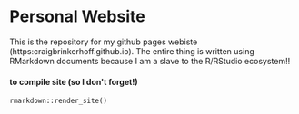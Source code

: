 # Personal Website

This is the repository for my github pages webiste (https:craigbrinkerhoff.github.io). The entire thing is written using RMarkdown documents because I am a slave to the R/RStudio ecosystem!!







#### to compile site (so I don't forget!)
```
rmarkdown::render_site()
```